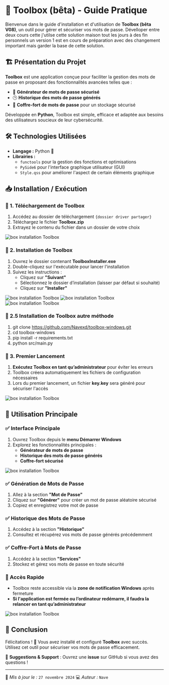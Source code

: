 # 🚀 Toolbox (bêta) - Guide Pratique

Bienvenue dans le guide d'installation et d'utilisation de **Toolbox (bêta V08)**, un outil pour gérer et sécuriser vos mots de passe. Dévelloper entre deux cours cette j'utilse cette solution maison tout les jours à des fin personnels un version 1 est en cours de préparation avec des changement important mais garder la base de cette solution.

## 🏗️ Présentation du Projet
**Toolbox** est une application conçue pour faciliter la gestion des mots de passe en proposant des fonctionnalités avancées telles que :
- 🔑 **Générateur de mots de passe sécurisé**
- 🕒 **Historique des mots de passe générés**
- 🏦 **Coffre-fort de mots de passe** pour un stockage sécurisé

Développée en **Python**, Toolbox est simple, efficace et adaptée aux besoins des utilisateurs soucieux de leur cybersécurité.

## 🛠️ Technologies Utilisées
- **Langage :** Python 🐍
- **Librairies :**
  - `functools` pour la gestion des fonctions et optimisations
  - `PySide6` pour l'interface graphique utilisateur (GUI)
  - `Style.qss` pour améliorer l'aspect de certain éléments graphique

## 📥 Installation / Exécution
### 🔹 1. Téléchargement de Toolbox
1. Accédez au dossier de téléchargement `{dossier driver partager}`
2. Téléchargez le fichier **Toolbox.zip**
3. Extrayez le contenu du fichier dans un dossier de votre choix

![box installation Toolbox](img/Image1.png)


### 🔹 2. Installation de Toolbox
1. Ouvrez le dossier contenant **ToolboxInstaller.exe**
2. Double-cliquez sur l'exécutable pour lancer l'installation
3. Suivez les instructions :
   - Cliquez sur **"Suivant"**
   - Sélectionnez le dossier d’installation (laisser par défaut si souhaité)
   - Cliquez sur **"Installer"**

![box installation Toolbox](img/Image2.png)
![box installation Toolbox](img/Image3.png)
![box installation Toolbox](img/Image4.png)

### 🔹 2.5 Installation de Toolbox autre méthode
1. git clone https://github.com/Navexd/toolbox-windows.git
2. cd toolbox-windows
3. pip install -r requirements.txt
4. python src/main.py


### 🔹 3. Premier Lancement
1. **Exécutez Toolbox en tant qu’administrateur** pour éviter les erreurs
2. Toolbox créera automatiquement les fichiers de configuration nécessaires
3. Lors du premier lancement, un fichier **key.key** sera généré pour sécuriser l'accès

![box installation Toolbox](img/Image5.png)

## 🔑 Utilisation Principale
### ✅ Interface Principale
1. Ouvrez Toolbox depuis le **menu Démarrer Windows**
2. Explorez les fonctionnalités principales :
   - **Générateur de mots de passe**
   - **Historique des mots de passe générés**
   - **Coffre-fort sécurisé**

![box installation Toolbox](img/Image8.png)

### ✅ Génération de Mots de Passe
1. Allez à la section **"Mot de Passe"**
2. Cliquez sur **"Générer"** pour créer un mot de passe aléatoire sécurisé
3. Copiez et enregistrez votre mot de passe

### ✅ Historique des Mots de Passe
1. Accédez à la section **"Historique"**
2. Consultez et récupérez vos mots de passe générés précédemment

### ✅ Coffre-Fort à Mots de Passe
1. Accédez à la section **"Services"**
2. Stockez et gérez vos mots de passe en toute sécurité

### 🚀 Accès Rapide
- Toolbox reste accessible via la **zone de notification Windows** après fermeture
- **Si l'application est fermée ou l’ordinateur redémarre, il faudra la relancer en tant qu’administrateur**

![box installation Toolbox](img/Image7.png)

## 🎉 Conclusion
Félicitations ! 🎊 Vous avez installé et configuré **Toolbox** avec succès. Utilisez cet outil pour sécuriser vos mots de passe efficacement.

📢 **Suggestions & Support** : Ouvrez une **issue** sur GitHub si vous avez des questions !

---
📝 *Mis à jour le :* `27 novembre 2024`
💻 *Auteur :* `Nave`

